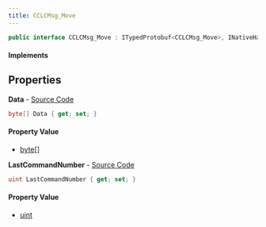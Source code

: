 ```yaml
---
title: CCLCMsg_Move
---
```


```csharp
public interface CCLCMsg_Move : ITypedProtobuf<CCLCMsg_Move>, INativeHandle, INetMessage<CCLCMsg_Move>, IDisposable
```

#### Implements

## Properties

**Data** - [Source Code](https://github.com/swiftly-solution/swiftlys2/blob/master/managed/src/SwiftlyS2.Generated/Protobufs/Interfaces/CCLCMsg_Move.cs#L18)

```csharp
byte[] Data { get; set; }
```

#### Property Value

- [byte](https://learn.microsoft.com/dotnet/api/system.byte)[]

**LastCommandNumber** - [Source Code](https://github.com/swiftly-solution/swiftlys2/blob/master/managed/src/SwiftlyS2.Generated/Protobufs/Interfaces/CCLCMsg_Move.cs#L21)

```csharp
uint LastCommandNumber { get; set; }
```

#### Property Value

- [uint](https://learn.microsoft.com/dotnet/api/system.uint32)

